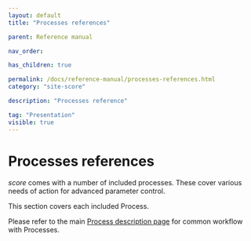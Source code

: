 ```yaml
---
layout: default
title: "Processes references"

parent: Reference manual

nav_order: 

has_children: true

permalink: /docs/reference-manual/processes-references.html
category: "site-score"

description: "Processes reference"

tag: "Presentation"
visible: true
---
```


# Processes references

*score* comes with a number of included processes. These cover various needs of action for advanced parameter control.

This section covers each included Process.

Please refer to the main [Process description page](/score-docs/docs/reference-manual/processes.html) for common workflow with Processes.